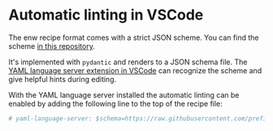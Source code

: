 # Automatic linting in VSCode

The enw recipe format comes with a strict JSON scheme. You can find the scheme
[in this repository](https://github.com/prefix-dev/recipe-format).

It's implemented with `pydantic` and renders to a JSON schema file. The [YAML
language server extension in
VSCode](https://marketplace.visualstudio.com/items?itemName=redhat.vscode-yaml)
can recognize the scheme and give helpful hints during editing.

With the YAML language server installed the automatic linting can be enabled by
adding the following line to the top of the recipe file:

```yaml
# yaml-language-server: $schema=https://raw.githubusercontent.com/prefix-dev/recipe-format/main/schema.json
```